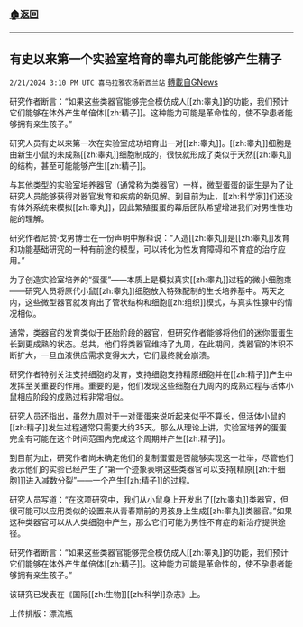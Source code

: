 ###  [:house:返回](README.md)
---


## 有史以来第一个实验室培育的睾丸可能能够产生精子
`2/21/2024 3:10 PM UTC 喜马拉雅农场新西兰站` [轉載自GNews](https://gnews.org/articles/2329387)

研究作者断言：“如果这些类器官能够完全模仿成人[[zh:睾丸]]的功能，我们预计它们能够在体外产生单倍体[[zh:精子]]。这种能力可能是革命性的，使不孕患者能够拥有亲生孩子。”

研究人员有史以来第一次在实验室成功培育出一对[[zh:睾丸]]。​​​​​​​[[zh:睾丸]]细胞是由新生小鼠的未成熟[[zh:睾丸]]细胞制成的，很快就形成了类似于天然[[zh:睾丸]]的结构，甚至可能能够产生[[zh:精子]]。

与其他类型的实验室培养器官（通常称为类器官）一样，微型蛋蛋的诞生是为了让研究人员能够获得对器官发育和疾病的新见解。到目前为止，[[zh:科学家]]们还没有体外系统来模拟[[zh:睾丸]]，因此繁殖蛋蛋的幕后团队希望增进我们对男性性功能的理解。

研究作者尼赞·戈男博士在一份声明中解释说：“人造[[zh:睾丸]]是[[zh:睾丸]]发育和功能基础研究的一种有前途的模型，可以转化为性发育障碍和不育症的治疗应用。”

为了创造实验室培养的“蛋蛋”——本质上是模拟真实[[zh:睾丸]]过程的微小细胞束——研究人员将原代小鼠[[zh:睾丸]]细胞放入特殊配制的生长培养基中。两天之内，这些微型器官就发育出了管状结构和细胞[[zh:组织]]模式，与真实性腺中的情况相似。

通常，类器官的发育类似于胚胎阶段的器官，但研究作者能够将他们的迷你蛋蛋生长到更成熟的状态。总共，他们将类器官维持了九周，在此期间，类器官的体积不断扩大，一旦血液供应需求变得太大，它们最终就会崩溃。

研究作者特别关注支持细胞的发育，支持细胞支持精原细胞并在[[zh:精子]]产生中发挥至关重要的作用。重要的是，他们发现这些细胞在九周内的成熟过程与活体小鼠相应阶段的成熟过程非常相似。

研究人员还指出，虽然九周对于一对蛋蛋来说听起来似乎不算长，但活体小鼠的[[zh:精子]]发生过程通常只需要大约35天。那么从理论上讲，实验室培养的蛋蛋完全有可能在这个时间范围内完成这个周期并产生[[zh:精子]]。

到目前为止，研究作者尚未确定他们的复制蛋蛋是否能够实现这一壮举，尽管他们表示他们的实验已经产生了“第一个迹象表明这些类器官可以支持\[精原[[zh:干细胞]]\]进入减数分裂”——一个产生[[zh:精子]]的过程。

研究人员写道：“在这项研究中，我们从小鼠身上开发出了[[zh:睾丸]]类器官，但很可能可以应用类似的设置来从青春期前的男孩身上生成[[zh:睾丸]]类器官。”如果这种类器官可以从人类细胞中产生，那么它们可能为男性不育症的新治疗提供途径。

研究作者断言：“如果这些类器官能够完全模仿成人[[zh:睾丸]]的功能，我们预计它们能够在体外产生单倍体[[zh:精子]]。这种能力可能是革命性的，使不孕患者能够拥有亲生孩子。”

该研究已发表在《国际[[zh:生物]][[zh:科学]]杂志》上。

上传排版：漂流瓶
